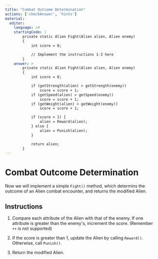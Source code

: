 ```yaml
---
title: "Combat Outcome Determination"
actions: ['checkAnswer', 'hints']
material: 
  editor:
    language: c#
    startingCode: | 
        private static Alien Fight(Alien alien, Alien enemy) 
        {
            int score = 0; 

            // Implement the instructions 1-3 here
        } 
    answer: > 
        private static Alien Fight(Alien alien, Alien enemy)
        {
            int score = 0; 

            if (getStrength(alien) > getStrength(enemy)) 
                score = score + 1; 
            if (getSpeed(alien) > getSpeed(enemy))
                score = score + 1; 
            if (getWeight(alien) > getWeight(enemy))
                score = score + 1; 

            if (score > 1) {
                alien = Reward(alien); 
            } else {
                alien = Punish(alien); 
            }

            return alien; 
        }
---
```


# Combat Outcome Determination

Now we will implement a simple `Fight()` method, which determins the outcome of an Alien combat encounter, and returns the modified Alien. 

## Instructions

1. Compare each attribute of the Alien with that of the enemy. If one attribute is greater than the enemy's, increment the score. (Remember `++` is not supported)

2. If the score is greater than 1, update the Alien by calling `Reward()`. Otherwise, call `Punish()`. 

3. Return the modified Alien. 

